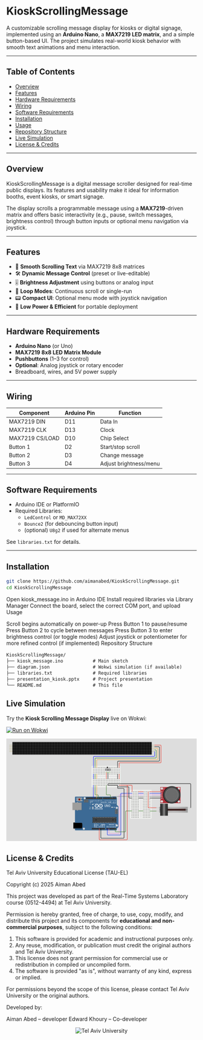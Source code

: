 # KioskScrollingMessage

A customizable scrolling message display for kiosks or digital signage, implemented using an **Arduino Nano**, a **MAX7219 LED matrix**, and a simple button-based UI. The project simulates real-world kiosk behavior with smooth text animations and menu interaction.

---

## Table of Contents

* [Overview](#overview)
* [Features](#features)
* [Hardware Requirements](#hardware-requirements)
* [Wiring](#wiring)
* [Software Requirements](#software-requirements)
* [Installation](#installation)
* [Usage](#usage)
* [Repository Structure](#repository-structure)
* [Live Simulation](#live-simulation)
* [License & Credits](#license--credits)

---

## Overview

KioskScrollingMessage is a digital message scroller designed for real-time public displays. Its features and usability make it ideal for information booths, event kiosks, or smart signage.

The display scrolls a programmable message using a **MAX7219**-driven matrix and offers basic interactivity (e.g., pause, switch messages, brightness control) through button inputs or optional menu navigation via joystick.

---

## Features

* 🧾 **Smooth Scrolling Text** via MAX7219 8x8 matrices
* 🛠️ **Dynamic Message Control** (preset or live-editable)
* 🎚️ **Brightness Adjustment** using buttons or analog input
* 🔁 **Loop Modes**: Continuous scroll or single-run
* 📟 **Compact UI**: Optional menu mode with joystick navigation
* 🔋 **Low Power & Efficient** for portable deployment

---

## Hardware Requirements

* **Arduino Nano** (or Uno)
* **MAX7219 8x8 LED Matrix Module**
* **Pushbuttons** (1–3 for control)
* **Optional**: Analog joystick or rotary encoder
* Breadboard, wires, and 5V power supply

---

## Wiring

| Component        | Arduino Pin | Function              |
|------------------|-------------|------------------------|
| MAX7219 DIN      | D11         | Data In                |
| MAX7219 CLK      | D13         | Clock                  |
| MAX7219 CS/LOAD  | D10         | Chip Select            |
| Button 1         | D2          | Start/stop scroll      |
| Button 2         | D3          | Change message         |
| Button 3         | D4          | Adjust brightness/menu |

---

## Software Requirements

* Arduino IDE or PlatformIO
* Required Libraries:
  - `LedControl` or `MD_MAX72XX`
  - `Bounce2` (for debouncing button input)
  - (optional) `U8g2` if used for alternate menus

See `libraries.txt` for details.

---

## Installation

```bash
git clone https://github.com/aimanabed/KioskScrollingMessage.git
cd KioskScrollingMessage
```
Open kiosk_message.ino in Arduino IDE
Install required libraries via Library Manager
Connect the board, select the correct COM port, and upload
Usage

Scroll begins automatically on power-up
Press Button 1 to pause/resume
Press Button 2 to cycle between messages
Press Button 3 to enter brightness control (or toggle modes)
Adjust joystick or potentiometer for more refined control (if implemented)
Repository Structure
```
KioskScrollingMessage/
├── kiosk_message.ino           # Main sketch
├── diagram.json                # Wokwi simulation (if available)
├── libraries.txt               # Required libraries
├── presentation_kiosk.pptx     # Project presentation
└── README.md                   # This file
```
##  Live Simulation

Try the **Kiosk Scrolling Message Display** live on Wokwi:

[![Run on Wokwi](https://img.shields.io/badge/Wokwi-Simulator-green?logo=arduino)](https://wokwi.com/projects/426850658354700289)

[![Kiosk Preview](./kioskScrollingMessage.png)](https://wokwi.com/projects/426850658354700289)

## License & Credits

Tel Aviv University Educational License (TAU-EL)

Copyright (c) 2025 Aiman Abed

This project was developed as part of the Real-Time Systems Laboratory course (0512-4494) at Tel Aviv University.

Permission is hereby granted, free of charge, to use, copy, modify, and distribute this project and its components for **educational and non-commercial purposes**, subject to the following conditions:

1. This software is provided for academic and instructional purposes only.
2. Any reuse, modification, or publication must credit the original authors and Tel Aviv University.
3. This license does not grant permission for commercial use or redistribution in compiled or uncompiled form.
4. The software is provided "as is", without warranty of any kind, express or implied.

For permissions beyond the scope of this license, please contact Tel Aviv University or the original authors.

Developed by:

Aiman Abed – developer
Edward Khoury – Co-developer

<p align="center">
  <img src="https://en-engineering.tau.ac.il/sites/engineering-english.tau.ac.il/files/TAU_facultot_logos-01-handasa_0.png" alt="Tel Aviv University" height="72" width="212">
</p>
